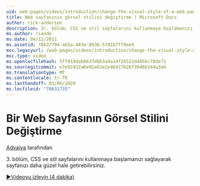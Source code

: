 ```yaml
---
uid: web-pages/videos/introduction/change-the-visual-style-of-a-web-page
title: Web sayfasının görsel stilini değiştirme | Microsoft Docs
author: rick-anderson
description: 3\. bölüm, CSS ve stil sayfalarını kullanmaya başlamanızı sağlayarak sayfanızı daha güzel hale getirebilirsiniz.
ms.author: riande
ms.date: 04/12/2011
ms.assetid: 78b37794-a65a-483e-8936-57d167ff9ee9
msc.legacyurl: /web-pages/videos/introduction/change-the-visual-style-of-a-web-page
msc.type: video
ms.openlocfilehash: 5ff91ddabb637d663a4a14f26521d405bc78de71
ms.sourcegitcommit: e7e91932a6e91a63e2e46417626f39d6b244a3ab
ms.translationtype: MT
ms.contentlocale: tr-TR
ms.lasthandoff: 03/06/2020
ms.locfileid: "78631735"
---
```

# <a name="change-the-visual-style-of-a-web-page"></a>Bir Web Sayfasının Görsel Stilini Değiştirme

[Advaiya](https://twitter.com/Advaiyasolns) tarafından

3\. bölüm, CSS ve stil sayfalarını kullanmaya başlamanızı sağlayarak sayfanızı daha güzel hale getirebilirsiniz.

[&#9654;Videoyu izleyin (4 dakika)](https://channel9.msdn.com/Blogs/ASP-NET-Site-Videos/change-the-visual-style-of-a-web-page)
